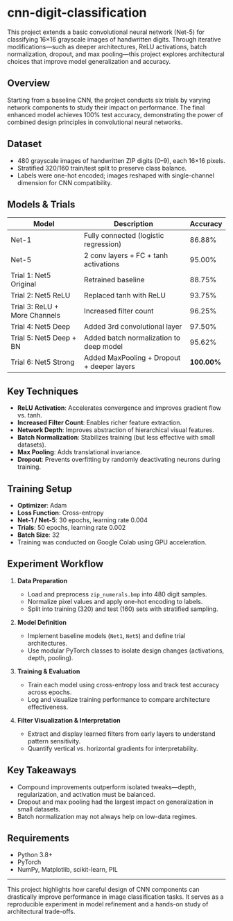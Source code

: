 # cnn-digit-classification

This project extends a basic convolutional neural network (Net-5) for classifying 16×16 grayscale images of handwritten digits. Through iterative modifications—such as deeper architectures, ReLU activations, batch normalization, dropout, and max pooling—this project explores architectural choices that improve model generalization and accuracy.

## Overview

Starting from a baseline CNN, the project conducts six trials by varying network components to study their impact on performance. The final enhanced model achieves 100% test accuracy, demonstrating the power of combined design principles in convolutional neural networks.

## Dataset

- 480 grayscale images of handwritten ZIP digits (0–9), each 16×16 pixels.
- Stratified 320/160 train/test split to preserve class balance.
- Labels were one-hot encoded; images reshaped with single-channel dimension for CNN compatibility.

## Models & Trials

| Model                        | Description                                        | Accuracy   |
|-----------------------------|----------------------------------------------------|------------|
| Net-1                       | Fully connected (logistic regression)              | 86.88%     |
| Net-5                       | 2 conv layers + FC + tanh activations              | 95.00%     |
| Trial 1: Net5 Original      | Retrained baseline                                 | 88.75%     |
| Trial 2: Net5 ReLU          | Replaced tanh with ReLU                            | 93.75%     |
| Trial 3: ReLU + More Channels | Increased filter count                            | 96.25%     |
| Trial 4: Net5 Deep          | Added 3rd convolutional layer                      | 97.50%     |
| Trial 5: Net5 Deep + BN     | Added batch normalization to deep model            | 95.62%     |
| Trial 6: Net5 Strong        | Added MaxPooling + Dropout + deeper layers         | **100.00%**|

## Key Techniques

- **ReLU Activation**: Accelerates convergence and improves gradient flow vs. tanh.
- **Increased Filter Count**: Enables richer feature extraction.
- **Network Depth**: Improves abstraction of hierarchical visual features.
- **Batch Normalization**: Stabilizes training (but less effective with small datasets).
- **Max Pooling**: Adds translational invariance.
- **Dropout**: Prevents overfitting by randomly deactivating neurons during training.

## Training Setup

- **Optimizer**: Adam  
- **Loss Function**: Cross-entropy  
- **Net-1 / Net-5**: 30 epochs, learning rate 0.004  
- **Trials**: 50 epochs, learning rate 0.002  
- **Batch Size**: 32  
- Training was conducted on Google Colab using GPU acceleration.

## Experiment Workflow

1. **Data Preparation**  
   - Load and preprocess `zip_numerals.bmp` into 480 digit samples.  
   - Normalize pixel values and apply one-hot encoding to labels.  
   - Split into training (320) and test (160) sets with stratified sampling.

2. **Model Definition**  
   - Implement baseline models (`Net1`, `Net5`) and define trial architectures.  
   - Use modular PyTorch classes to isolate design changes (activations, depth, pooling).

3. **Training & Evaluation**  
   - Train each model using cross-entropy loss and track test accuracy across epochs.  
   - Log and visualize training performance to compare architecture effectiveness.

4. **Filter Visualization & Interpretation**  
   - Extract and display learned filters from early layers to understand pattern sensitivity.  
   - Quantify vertical vs. horizontal gradients for interpretability.

## Key Takeaways

- Compound improvements outperform isolated tweaks—depth, regularization, and activation must be balanced.
- Dropout and max pooling had the largest impact on generalization in small datasets.
- Batch normalization may not always help on low-data regimes.

## Requirements

- Python 3.8+
- PyTorch
- NumPy, Matplotlib, scikit-learn, PIL

---

This project highlights how careful design of CNN components can drastically improve performance in image classification tasks. It serves as a reproducible experiment in model refinement and a hands-on study of architectural trade-offs.
